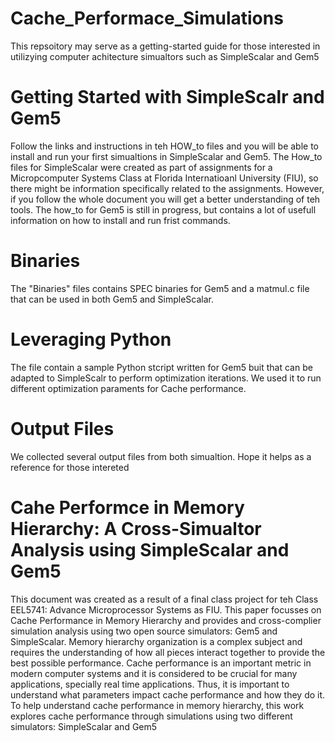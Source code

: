 # Cache_Performace_Simulations
This repsoitory may serve as a getting-started guide for those interested in utilizying computer achitecture simualtors such as SimpleScalar and Gem5

# Getting Started with SimpleScalr and Gem5
Follow the links and instructions in teh HOW_to files and you will be able to install and run your first simualtions in SimpleScalar and Gem5. The How_to files for SimpleScalar were created as part of assignments for a Micropcomputer Systems Class at Florida Internatioanl University (FIU), so there might be information specifically related to the assignments. However, if you follow the whole document you will get a better understanding of teh tools. The how_to for Gem5 is still in progress, but contains a lot of usefull information on how to install and run frist commands.

# Binaries
The "Binaries" files contains SPEC binaries for Gem5 and a matmul.c file that can be used in both Gem5 and SimpleScalar.


# Leveraging Python
The file contain a sample Python stcript written for Gem5 buit that can be adapted to SimpleScalr to perform optimization iterations. We used it to run different optimization paraments for Cache performance.

# Output Files
We collected several output files from both simualtion. Hope it helps as a reference for those intereted


# Cahe Performce in Memory Hierarchy: A Cross-Simualtor Analysis using SimpleScalar and Gem5
This document was created as a result of a final class project for teh Class EEL5741: Advance Microprocessor Systems as FIU. This paper focusses on Cache Performance in Memory  Hierarchy and provides and cross-complier simulation analysis using two open source simulators: Gem5 and SimpleScalar. Memory hierarchy organization is a complex subject and requires the understanding of how all pieces interact together to provide the best possible performance. Cache performance is an important metric  in modern computer systems and it is considered to be crucial for many applications, specially real time applications. Thus, it is important to understand what parameters impact cache performance and how they do it. To help understand cache performance in memory hierarchy, this work explores cache performance through simulations using two different simulators: SimpleScalar and Gem5
